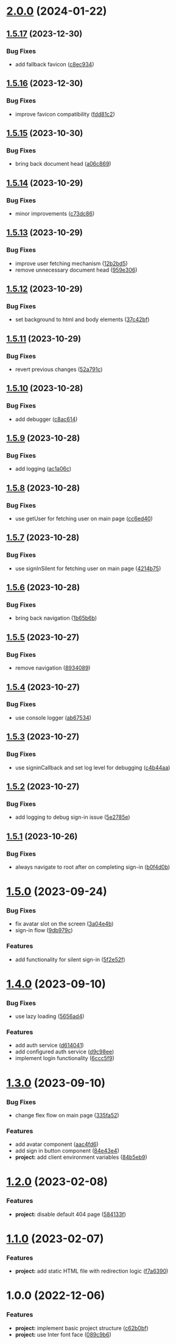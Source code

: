 # [2.0.0](https://github.com/aldra-consulting/landing-page-web/compare/1.5.17...2.0.0) (2024-01-22)

## [1.5.17](https://github.com/aldra-consulting/landing-page-web/compare/1.5.16...1.5.17) (2023-12-30)


### Bug Fixes

* add fallback favicon ([c8ec934](https://github.com/aldra-consulting/landing-page-web/commit/c8ec9349e2cc1a2d1a8ea6a525bd7ccdd706e784))

## [1.5.16](https://github.com/aldra-consulting/landing-page-web/compare/1.5.15...1.5.16) (2023-12-30)


### Bug Fixes

* improve favicon compatibility ([fdd81c2](https://github.com/aldra-consulting/landing-page-web/commit/fdd81c260383e5ae91b8bbe3e21281ceb1941187))

## [1.5.15](https://github.com/aldra-consulting/landing-page-web/compare/1.5.14...1.5.15) (2023-10-30)


### Bug Fixes

* bring back document head ([a06c869](https://github.com/aldra-consulting/landing-page-web/commit/a06c869368c9b28d9d3254ae372e4a9f8777bc65))

## [1.5.14](https://github.com/aldra-consulting/landing-page-web/compare/1.5.13...1.5.14) (2023-10-29)


### Bug Fixes

* minor improvements ([c73dc86](https://github.com/aldra-consulting/landing-page-web/commit/c73dc862b6232015c157b5c21f050b9dfd3ffd51))

## [1.5.13](https://github.com/aldra-consulting/landing-page-web/compare/1.5.12...1.5.13) (2023-10-29)


### Bug Fixes

* improve user fetching mechanism ([12b2bd5](https://github.com/aldra-consulting/landing-page-web/commit/12b2bd563ba684dab544373cb3cef65aaf4e9015))
* remove unnecessary document head ([959e306](https://github.com/aldra-consulting/landing-page-web/commit/959e306202387e26609f8b69b1198f25883d1362))

## [1.5.12](https://github.com/aldra-consulting/landing-page-web/compare/1.5.11...1.5.12) (2023-10-29)


### Bug Fixes

* set background to html and body elements ([37c42bf](https://github.com/aldra-consulting/landing-page-web/commit/37c42bffe7663647fb894eecf87d0c8580e289d9))

## [1.5.11](https://github.com/aldra-consulting/landing-page-web/compare/1.5.10...1.5.11) (2023-10-29)


### Bug Fixes

* revert previous changes ([52a791c](https://github.com/aldra-consulting/landing-page-web/commit/52a791cd59b42cc233febb0f172639775af4f128))

## [1.5.10](https://github.com/aldra-consulting/landing-page-web/compare/1.5.9...1.5.10) (2023-10-28)


### Bug Fixes

* add debugger ([c8ac614](https://github.com/aldra-consulting/landing-page-web/commit/c8ac6141ea45c2f470baacc9ea00638cb668d350))

## [1.5.9](https://github.com/aldra-consulting/landing-page-web/compare/1.5.8...1.5.9) (2023-10-28)


### Bug Fixes

* add logging ([ac1a06c](https://github.com/aldra-consulting/landing-page-web/commit/ac1a06c948f4a0f989817b9aef94d5f9531afdc2))

## [1.5.8](https://github.com/aldra-consulting/landing-page-web/compare/1.5.7...1.5.8) (2023-10-28)


### Bug Fixes

* use getUser for fetching user on main page ([cc6ed40](https://github.com/aldra-consulting/landing-page-web/commit/cc6ed4087f13320c46b1804df5495dff64243686))

## [1.5.7](https://github.com/aldra-consulting/landing-page-web/compare/1.5.6...1.5.7) (2023-10-28)


### Bug Fixes

* use signInSilent for fetching user on main page ([4214b75](https://github.com/aldra-consulting/landing-page-web/commit/4214b753cb6fd56be4f0dcc967a0728de2204eb5))

## [1.5.6](https://github.com/aldra-consulting/landing-page-web/compare/1.5.5...1.5.6) (2023-10-28)


### Bug Fixes

* bring back navigation ([1b65b6b](https://github.com/aldra-consulting/landing-page-web/commit/1b65b6bfa1d478877c0f75e6b16583cd994b03c7))

## [1.5.5](https://github.com/aldra-consulting/landing-page-web/compare/1.5.4...1.5.5) (2023-10-27)


### Bug Fixes

* remove navigation ([8934089](https://github.com/aldra-consulting/landing-page-web/commit/893408915d3c49caf24b50ac7dd801a851c6efda))

## [1.5.4](https://github.com/aldra-consulting/landing-page-web/compare/1.5.3...1.5.4) (2023-10-27)


### Bug Fixes

* use console logger ([ab67534](https://github.com/aldra-consulting/landing-page-web/commit/ab6753476b6628c614fae28edcd26b51f9d04502))

## [1.5.3](https://github.com/aldra-consulting/landing-page-web/compare/1.5.2...1.5.3) (2023-10-27)


### Bug Fixes

* use signinCallback and set log level for debugging ([c4b44aa](https://github.com/aldra-consulting/landing-page-web/commit/c4b44aaa48da4153f30cce0524983e1498bcc7ae))

## [1.5.2](https://github.com/aldra-consulting/landing-page-web/compare/1.5.1...1.5.2) (2023-10-27)


### Bug Fixes

* add logging to debug sign-in issue ([5e2785e](https://github.com/aldra-consulting/landing-page-web/commit/5e2785e8e4e37e5e853e4ab9c6cd7a5299219e0e))

## [1.5.1](https://github.com/aldra-consulting/landing-page-web/compare/1.5.0...1.5.1) (2023-10-26)


### Bug Fixes

* always navigate to root after on completing sign-in ([b0f4d0b](https://github.com/aldra-consulting/landing-page-web/commit/b0f4d0b5f7667103088f0e7d700067ba9c06e545))

# [1.5.0](https://github.com/aldra-consulting/landing-page-web/compare/1.4.0...1.5.0) (2023-09-24)


### Bug Fixes

* fix avatar slot on the screen ([3a04e4b](https://github.com/aldra-consulting/landing-page-web/commit/3a04e4b506cffc07b1c828a5340c7f1c2010a12d))
* sign-in flow ([9db979c](https://github.com/aldra-consulting/landing-page-web/commit/9db979cd4ff70d2ea2dd1c4b981868b7d6e5da93))


### Features

* add functionality for silent sign-in ([5f2e52f](https://github.com/aldra-consulting/landing-page-web/commit/5f2e52f470a583548d5c1d91d70d712a5b929897))

# [1.4.0](https://github.com/aldra-consulting/landing-page-web/compare/1.3.0...1.4.0) (2023-09-10)


### Bug Fixes

* use lazy loading ([5656ad4](https://github.com/aldra-consulting/landing-page-web/commit/5656ad408a39abaacff2ae9de463df7928ffef81))


### Features

* add auth service ([d614041](https://github.com/aldra-consulting/landing-page-web/commit/d614041eedcc2d2731c61683a5716069876eccc3))
* add configured auth service ([d9c98ee](https://github.com/aldra-consulting/landing-page-web/commit/d9c98ee52f4954e1d3a4bf0e49fb60536de11171))
* implement login functionality ([6ccc5f9](https://github.com/aldra-consulting/landing-page-web/commit/6ccc5f9496a6dd39dbd1ebed98d1012105482bde))

# [1.3.0](https://github.com/aldra-consulting/landing-page-web/compare/1.2.0...1.3.0) (2023-09-10)


### Bug Fixes

* change flex flow on main page ([335fa52](https://github.com/aldra-consulting/landing-page-web/commit/335fa5207fcf9a8cbd72d106f23e03c1708a93a6))


### Features

* add avatar component ([aac4fd6](https://github.com/aldra-consulting/landing-page-web/commit/aac4fd6f696e0307ded3964f9001d2110c1e6030))
* add sign in button component ([84e43e4](https://github.com/aldra-consulting/landing-page-web/commit/84e43e4c03302a6700141b222bfbdcf0c62492b6))
* **project:** add client environment variables ([84b5eb9](https://github.com/aldra-consulting/landing-page-web/commit/84b5eb997eef3f2d22395bc2f1efee40fe65b44b))

# [1.2.0](https://github.com/aldra-consulting/landing-page-web/compare/1.1.0...1.2.0) (2023-02-08)


### Features

* **project:** disable default 404 page ([584133f](https://github.com/aldra-consulting/landing-page-web/commit/584133f24268b91fa56c650d694d1c86fedb9f63))

# [1.1.0](https://github.com/aldra-consulting/landing-page-web/compare/1.0.0...1.1.0) (2023-02-07)


### Features

* **project:** add static HTML file with redirection logic ([f7a6390](https://github.com/aldra-consulting/landing-page-web/commit/f7a63907ebbfb19c92109a90ee3b03629818e771))

# 1.0.0 (2022-12-06)


### Features

* **project:** implement basic project structure ([c62b0bf](https://github.com/aldra-consulting/landing-page-web/commit/c62b0bf9d8165c6c6eb863938caac160086ed397))
* **project:** use Inter font face ([089c9b6](https://github.com/aldra-consulting/landing-page-web/commit/089c9b6f95fe31f00bda4693e2c34f587cc747e1))
